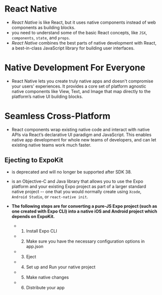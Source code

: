 # React Native
  
  - *React Native* is like React, but it uses native components instead of web components as building blocks. 
  - you need to understand some of the basic React concepts, like `JSX`, `components`, `state`, and `props`.
  - *React Native* combines the best parts of native development with React, a best-in-class JavaScript library for building user interfaces.

# Native Development For Everyone
  - React Native lets you create truly native apps and doesn't compromise your users' experiences. It provides a core set of platform agnostic native components like View, Text, and Image that map directly to the platform’s native UI building blocks.

# Seamless Cross-Platform
  - React components wrap existing native code and interact with native APIs via React’s declarative UI paradigm and JavaScript. This enables native app development for whole new teams of developers, and can let existing native teams work much faster.

## Ejecting to ExpoKit
   - is deprecated and will no longer be supported after SDK 38.
   -  is an Objective-C and Java library that allows you to use the Expo platform and your existing Expo project as part of a larger standard native project -- one that you would normally create using `Xcode`, `Android Studio`, or `react-native init`.
   

   - **The following steps are for converting a pure-JS Expo project (such as one created with Expo CLI) into a native iOS and Android project which depends on ExpoKit.**
     - 1. Install Expo CLI 
     - 2. Make sure you have the necessary configuration options in app.json
     - 3. Eject
     - 4. Set up and Run your native project
     - 5. Make native changes
     - 6. Distribute your app
     